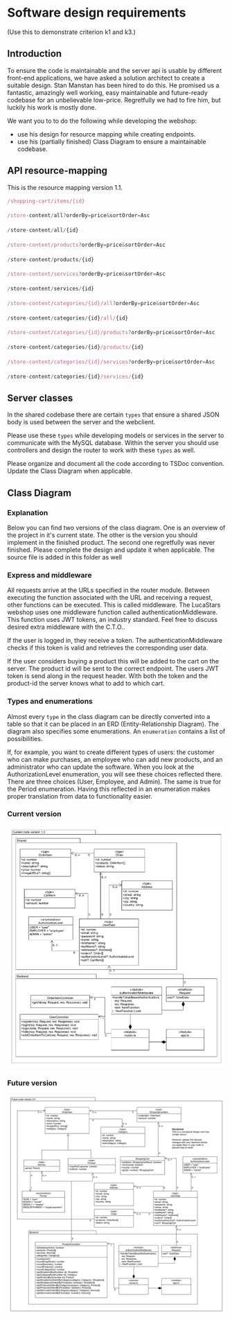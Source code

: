 # Software design requirements

(Use this to demonstrate criterion k1 and k3.)

## Introduction

To ensure the code is maintainable and the server api is usable by different front-end applications, we have asked a solution architect to create a suitable design. Stan Manstan has been hired to do this. He promised us a fantastic, amazingly well working, easy maintainable and future-ready codebase for an unbelievable low-price. Regretfully we had to fire him, but luckily his work is mostly done.

We want you to to do the following while developing the webshop:

-   use his design for resource mapping while creating endpoints.
-   use his (partially finished) Class Diagram to ensure a maintainable codebase.

## API resource-mapping

This is the resource mapping version 1.1.

```typescript
/shopping-cart/items/{id}

/store-content/all?orderBy=price&sortOrder=Asc

/store-content/all/{id}

/store-content/products?orderBy=price&sortOrder=Asc

/store-content/products/{id}

/store-content/services?orderBy=price&sortOrder=Asc

/store-content/services/{id}

/store-content/categories/{id}/all?orderBy=price&sortOrder=Asc

/store-content/categories/{id}/all/{id}

/store-content/categories/{id}/products?orderBy=price&sortOrder=Asc

/store-content/categories/{id}/products/{id}

/store-content/categories/{id}/services?orderBy=price&sortOrder=Asc

/store-content/categories/{id}/services/{id}
```

## Server classes

In the shared codebase there are certain `types` that ensure a shared JSON body is used between the server and the webclient.

Please use these `types` while developing models or services in the server to communicate with the MySQL database. Within the server you should use controllers and design the router to work with these `types` as well.

Please organize and document all the code according to TSDoc convention. Update the Class Diagram when applicable.

## Class Diagram

### Explanation

Below you can find two versions of the class diagram. One is an overview of the project in it's current state. The other is the version you should implement in the finished product. The second one regretfully was never finished. Please complete the design and update it when applicable. The source file is added in this folder as well

### Express and middleware

All requests arrive at the URLs specified in the router module. Between executing the function associated with the URL and receiving a request, other functions can be executed. This is called middleware. The LucaStars webshop uses one middleware function called authenticationMiddleware. This function uses JWT tokens, an industry standard. Feel free to discuss desired extra middleware with the C.T.O..

If the user is logged in, they receive a token. The authenticationMiddleware checks if this token is valid and retrieves the corresponding user data.

If the user considers buying a product this will be added to the cart on the server. The product id will be sent to the correct endpoint. The users JWT token is send along in the request header. With both the token and the product-id the server knows what to add to which cart.

### Types and enumerations

Almost every `type` in the class diagram can be directly converted into a table so that it can be placed in an ERD (Entity-Relationship Diagram). The diagram also specifies some enumerations. An `enumeration` contains a list of possibilities.

If, for example, you want to create different types of users: the customer who can make purchases, an employee who can add new products, and an administrator who can update the software. When you look at the AuthorizationLevel enumeration, you will see these choices reflected there. There are three choices (User, Employee, and Admin). The same is true for the Period enumeration. Having this reflected in an enumeration makes proper translation from data to functionality easier.

### Current version

![current version](current.png)

### Future version

![future version](future.png)
